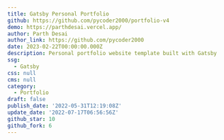 ```yaml
---
title: Gatsby Personal Portfolio
github: https://github.com/pycoder2000/portfolio-v4
demo: https://parthdesai.vercel.app/
author: Parth Desai
author_link: https://github.com/pycoder2000
date: 2023-02-22T00:00:00.000Z
description: Personal portfolio website template built with Gatsby
ssg:
  - Gatsby
css: null
cms: null
category:
  - Portfolio
draft: false
publish_date: '2022-05-31T12:19:08Z'
update_date: '2022-07-17T06:56:56Z'
github_star: 10
github_fork: 6
---
```


